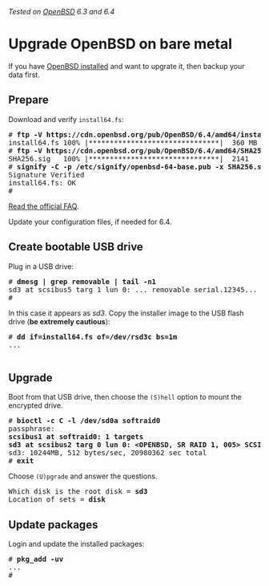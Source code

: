 _Tested on [OpenBSD](/openbsd/) 6.3 and 6.4_

# Upgrade OpenBSD on bare metal

If you have [OpenBSD installed](install.html) and want to upgrate
it, then backup your data first.

## Prepare

Download and verify `install64.fs`:

<pre>
# <b>ftp -V https://cdn.openbsd.org/pub/OpenBSD/6.4/amd64/install64.fs</b>
install64.fs 100% |*******************************|  360 MB     00:34
# <b>ftp -V https://cdn.openbsd.org/pub/OpenBSD/6.4/amd64/SHA256.sig</b>
SHA256.sig   100% |*******************************|  2141       00:00
# <b>signify -C -p /etc/signify/openbsd-64-base.pub -x SHA256.sig install64.fs</b>
Signature Verified
install64.fs: OK
#
</pre>

[Read the official FAQ](https://www.openbsd.org/faq/upgrade64.html).

Update your configuration files, if needed for 6.4.

## Create bootable USB drive

Plug in a USB drive:

<pre>
# <b>dmesg | grep removable | tail -n1</b>
sd3 at scsibus5 targ 1 lun 0: ... removable serial.12345...
#
</pre>

In this case it appears as _sd3_.
Copy the installer image to the USB flash drive
(**be extremely cautious**):

<pre>
# <b>dd if=install64.fs of=/dev/rsd3c bs=1m</b>
...

</pre>

## Upgrade

Boot from that USB drive, then choose the `(S)hell` option to mount
the encrypted drive.

<pre>
# <b>bioctl -c C -l /dev/sd0a softraid0</b>
passphrase:
<strong>scsibus1 at softraid0: 1 targets
sd3 at scsibus2 targ 0 lun 0: &lt;OPENBSD, SR RAID 1, 005&gt; SCSI2 0/direct fixed</strong>
sd3: 10244MB, 512 bytes/sec, 20980362 sec total
# <b>exit</b>
</pre>

Choose `(U)pgrade` and answer the questions.

<pre>
Which disk is the root disk = <b>sd3</b>
Location of sets = <b>disk</b>
</pre>

## Update packages

Login and update the installed packages:

<pre>
# <b>pkg_add -uv</b>
...
#
</pre>
